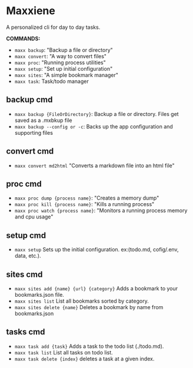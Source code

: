 # Maxxiene

A personalized cli for day to day tasks.

**COMMANDS:**
- `maxx backup`: "Backup a file or directory"
- `maxx convert`: "A way to convert files"
- `maxx proc`: "Running process utilities"
- `maxx setup`: "Set up initial configuration"
- `maxx sites`: "A simple bookmark manager"
- `maxx task`: Task/todo manager


## backup cmd
- `maxx backup {FileOrDirectory}`: Backup a file or directory. Files get saved as a .mxbkup file
- `maxx backup --config or -c`: Backs up the app configuration and supporting files

## convert cmd
- `maxx convert md2html` "Converts a markdown file into an html file"

## proc cmd
- `maxx proc dump {process name}`: "Creates a memory dump"
- `maxx proc kill {process name}`: "Kills a running process"
- `maxx proc watch {process name}`: "Monitors a running process memory and cpu usage"

## setup cmd
- `maxx setup` Sets up the initial configuration. ex:(todo.md, cofig/.env, data, etc.).

## sites cmd
- `maxx sites add {name} {url} {category}` Adds a bookmark to your bookmarks.json file.
- `maxx sites list` List all bookmarks sorted by category.
- `maxx sites delete {name}` Deletes a bookmark by name from bookmarks.json 

## tasks cmd
- `maxx task add {task}` Adds a task to the todo list (./todo.md).
- `maxx task list` List all tasks on todo list.
- `maxx task delete {index}` deletes a task at a given index.
